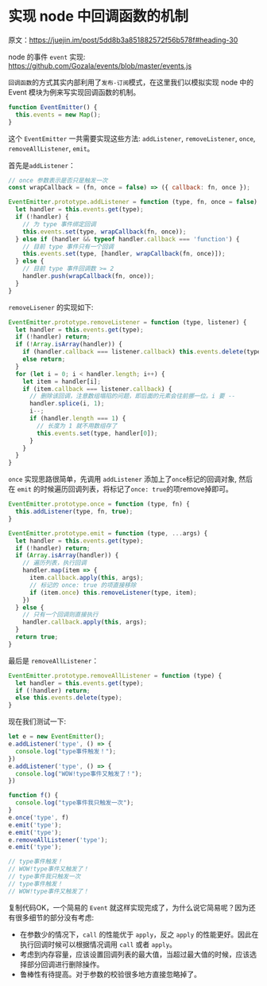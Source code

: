# 实现 node 中回调函数的机制
原文：https://juejin.im/post/5dd8b3a851882572f56b578f#heading-30

node 的事件 `event` 实现: https://github.com/Gozala/events/blob/master/events.js

`回调函数`的方式其实内部利用了`发布-订阅`模式，在这里我们以模拟实现 node 中的 Event 模块为例来写实现回调函数的机制。

```js
function EventEmitter() {
  this.events = new Map();
}
```
这个 `EventEmitter` 一共需要实现这些方法: `addListener`, `removeListener`, `once`, `removeAllListener`, `emit`。

首先是`addListener`：

```js
// once 参数表示是否只是触发一次
const wrapCallback = (fn, once = false) => ({ callback: fn, once });

EventEmitter.prototype.addListener = function (type, fn, once = false) {
  let handler = this.events.get(type);
  if (!handler) {
    // 为 type 事件绑定回调
    this.events.set(type, wrapCallback(fn, once));
  } else if (handler && typeof handler.callback === 'function') {
    // 目前 type 事件只有一个回调
    this.events.set(type, [handler, wrapCallback(fn, once)]);
  } else {
    // 目前 type 事件回调数 >= 2
    handler.push(wrapCallback(fn, once));
  }
}
```


`removeLisener` 的实现如下:

```js
EventEmitter.prototype.removeListener = function (type, listener) {
  let handler = this.events.get(type);
  if (!handler) return;
  if (!Array.isArray(handler)) {
    if (handler.callback === listener.callback) this.events.delete(type);
    else return;
  }
  for (let i = 0; i < handler.length; i++) {
    let item = handler[i];
    if (item.callback === listener.callback) {
      // 删除该回调，注意数组塌陷的问题，即后面的元素会往前挪一位。i 要 -- 
      handler.splice(i, 1);
      i--;
      if (handler.length === 1) {
        // 长度为 1 就不用数组存了
        this.events.set(type, handler[0]);
      }
    }
  }
}
```
`once` 实现思路很简单，先调用 `addListener` 添加上了`once`标记的回调对象, 然后在 `emit` 的时候遍历回调列表，将标记了`once: true`的项remove掉即可。

```js
EventEmitter.prototype.once = function (type, fn) {
  this.addListener(type, fn, true);
}

EventEmitter.prototype.emit = function (type, ...args) {
  let handler = this.events.get(type);
  if (!handler) return;
  if (Array.isArray(handler)) {
    // 遍历列表，执行回调
    handler.map(item => {
      item.callback.apply(this, args);
      // 标记的 once: true 的项直接移除
      if (item.once) this.removeListener(type, item);
    })
  } else {
    // 只有一个回调则直接执行
    handler.callback.apply(this, args);
  }
  return true;
}
```

最后是 `removeAllListener`：
```js
EventEmitter.prototype.removeAllListener = function (type) {
  let handler = this.events.get(type);
  if (!handler) return;
  else this.events.delete(type);
}
```

现在我们测试一下:
```js
let e = new EventEmitter();
e.addListener('type', () => {
  console.log("type事件触发！");
})
e.addListener('type', () => {
  console.log("WOW!type事件又触发了！");
})

function f() { 
  console.log("type事件我只触发一次"); 
}
e.once('type', f)
e.emit('type');
e.emit('type');
e.removeAllListener('type');
e.emit('type');

// type事件触发！
// WOW!type事件又触发了！
// type事件我只触发一次
// type事件触发！
// WOW!type事件又触发了！
```
复制代码OK，一个简易的 `Event` 就这样实现完成了，为什么说它简易呢？因为还有很多细节的部分没有考虑:

- 在参数少的情况下，`call` 的性能优于 `apply`，反之 `apply` 的性能更好。因此在执行回调时候可以根据情况调用 `call` 或者 `apply`。
- 考虑到内存容量，应该设置回调列表的最大值，当超过最大值的时候，应该选择部分回调进行删除操作。
- 鲁棒性有待提高。对于参数的校验很多地方直接忽略掉了。
